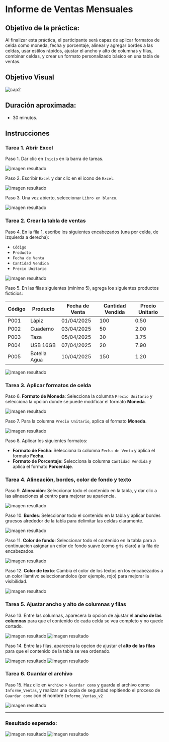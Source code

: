 # Informe de Ventas Mensuales

## Objetivo de la práctica:

Al finalizar esta práctica, el participante será capaz de aplicar formatos de celda como moneda, fecha y porcentaje, alinear y agregar bordes a las celdas, usar estilos rápidos, ajustar el ancho y alto de columnas y filas, combinar celdas, y crear un formato personalizado básico en una tabla de ventas.

## Objetivo Visual

![cap2](..\images\cap2_obj.png)

## Duración aproximada:
- 30 minutos.

## Instrucciones 

### Tarea 1. **Abrir Excel**

Paso 1. Dar clic en `Inicio` en la barra de tareas.

![imagen resultado](..\images\cap1_1.png)

Paso 2. Escribir `Excel` y dar clic en el icono de `Excel`.

![imagen resultado](..\images\cap1_2.png)

Paso 3. Una vez abierto, seleccionar `Libro en blanco`.

![imagen resultado](..\images\cap1_3.png)

### Tarea 2. **Crear la tabla de ventas**

Paso 4. En la fila 1, escribe los siguientes encabezados (una por celda, de izquierda a derecha):

- `Código`
- `Producto`
- `Fecha de Venta`
- `Cantidad Vendida`
- `Precio Unitario`

![imagen resultado](..\images\cap2_4.png)

Paso 5. En las filas siguientes (mínimo 5), agrega los siguientes productos ficticios:

| Código | Producto       | Fecha de Venta | Cantidad Vendida | Precio Unitario |
|--------|----------------|-----------------|------------------|-----------------|
| P001   | Lápiz          | 01/04/2025      | 100              | 0.50            |
| P002   | Cuaderno       | 03/04/2025      | 50               | 2.00            |
| P003   | Taza           | 05/04/2025      | 30               | 3.75            |
| P004   | USB 16GB       | 07/04/2025      | 20               | 7.90            |
| P005   | Botella Agua   | 10/04/2025      | 150              | 1.20            |

![imagen resultado](..\images\cap2_5.png)

### Tarea 3. **Aplicar formatos de celda**

Paso 6. **Formato de Moneda**: Selecciona la columna `Precio Unitario` y selecciona la opcion donde se puede modificar el formato **Moneda**.

![imagen resultado](..\images\cap2_6.png)

Paso 7. Para la columna `Precio Unitario`, aplica el formato **Moneda**.

![imagen resultado](..\images\cap2_7.png)

Paso 8. Aplicar los siguientes formatos:
- **Formato de Fecha**: Selecciona la columna `Fecha de Venta` y aplica el formato **Fecha**.
- **Formato de Porcentaje**: Selecciona la columna `Cantidad Vendida` y aplica el formato **Porcentaje**.

### Tarea 4. **Alineación, bordes, color de fondo y texto**

Paso 9. **Alineación**: Seleccionar todo el contenido en la tabla, y dar clic a las alineaciones al centro para mejorar su apariencia.

![imagen resultado](..\images\cap2_8.png)

Paso 10. **Bordes**: Seleccionar todo el contenido en la tabla y aplicar bordes gruesos alrededor de la tabla para delimitar las celdas claramente.

![imagen resultado](..\images\cap2_9.png)

Paso 11. **Color de fondo**: Seleccionar todo el contenido en la tabla para a continuacion asignar un color de fondo suave (como gris claro) a la fila de encabezados.

![imagen resultado](..\images\cap2_10.png)

Paso 12. **Color de texto**: Cambia el color de los textos en los encabezados a un color llamtivo seleccionandolos (por ejemplo, rojo) para mejorar la visibilidad.

![imagen resultado](..\images\cap2_11.png)

### Tarea 5. **Ajustar ancho y alto de columnas y filas**

Paso 13. Entre las columnas, aparecera la opcion de ajustar el **ancho de las columnas** para que el contenido de cada celda se vea completo y no quede cortado.

![imagen resultado](..\images\cap2_12.png)
![imagen resultado](..\images\cap2_13.png)

Paso 14. Entre las filas, aparecera la opcion de ajustar el **alto de las filas** para que el contenido de la tabla se vea ordenado.

![imagen resultado](..\images\cap2_14.png)
![imagen resultado](..\images\cap2_15.png)

### Tarea 6. **Guardar el archivo**

Paso 15. Haz clic en `Archivo` > `Guardar como` y guarda el archivo como `Informe_Ventas`, y realizar una copia de seguridad repitiendo el proceso de `Guardar como` con el nombre `Informe_Ventas_v2`

![imagen resultado](..\images\cap2_16.png)

---

### Resultado esperado:

![imagen resultado](..\images\cap2_16.png)
![imagen resultado](..\images\cap2_15.png)

